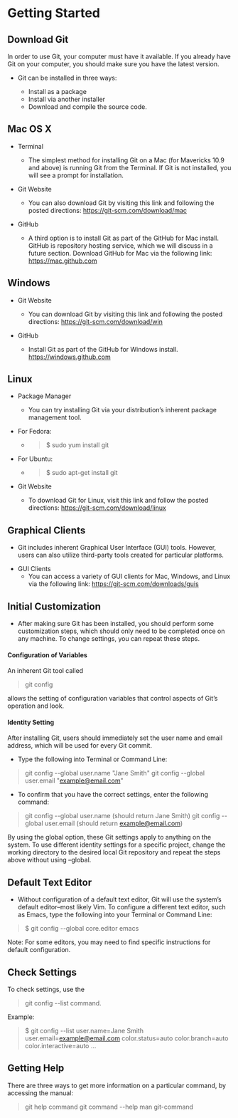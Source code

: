 # Getting Started


## Download Git

In order to use Git, your computer must have it available. If you already have Git on your computer, you should make sure you have the latest version.
- Git can be installed in three ways:

  - Install as a package
  - Install via another installer
  - Download and compile the source code.


## Mac OS X

* Terminal

  - The simplest method for installing Git on a Mac (for Mavericks 10.9 and above) is running Git from the Terminal. If Git is not installed, you will see a prompt for installation.

* Git Website

   - You can also download Git by visiting this link and following the posted directions:
https://git-scm.com/download/mac

* GitHub

   - A third option is to install Git as part of the GitHub for Mac install. GitHub is repository hosting service, which we will discuss in a future section.
Download GitHub for Mac via the following link:
https://mac.github.com

## Windows

* Git Website

  - You can download Git by visiting this link and following the posted directions:
https://git-scm.com/download/win

* GitHub

  - Install Git as part of the GitHub for Windows install.
https://windows.github.com

## Linux

* Package Manager

  - You can try installing Git via your distribution’s inherent package management tool.

* For Fedora:

  - > $ sudo yum install git


* For Ubuntu:

  - > $ sudo apt-get install git

* Git Website

  - To download Git for Linux, visit this link and follow the posted directions:
https://git-scm.com/download/linux

## Graphical Clients
  - Git includes inherent Graphical User Interface (GUI) tools. However, users can also utilize third-party tools created for particular platforms.

* GUI Clients
  - You can access a variety of GUI clients for Mac, Windows, and Linux via the following link: https://git-scm.com/downloads/guis

##  Initial Customization
  - After making sure Git has been installed, you should perform some customization steps, which should only need to be completed once on any machine. To change settings, you can repeat these steps.

#### Configuration of Variables
An inherent Git tool called
   > git config 

allows the setting of configuration variables that control aspects of Git’s operation and look.

#### Identity Setting
After installing Git, users should immediately set the user name and email address, which will be used for every Git commit.

* Type the following into Terminal or Command Line:

> git config --global user.name "Jane Smith"
 git config --global user.email "example@email.com"


* To confirm that you have the correct settings, enter the following command:

> git config --global user.name (should return Jane Smith)
git config --global user.email (should return example@email.com)


By using the global option, these Git settings apply to anything on the system. To use different identity settings for a specific project, change the working directory to the desired local Git repository and repeat the steps above without using –global.

## Default Text Editor
* Without configuration of a default text editor, Git will use the system’s default editor–most likely Vim. To configure a different text editor, such as Emacs, type the following into your Terminal or Command Line:

> <span>$</span> git config --global core.editor emacs

Note: For some editors, you may need to find specific instructions for default configuration.

## Check Settings
To check settings, use the 
> git config --list command.

Example:

> $ git config --list
user.name=Jane Smith
user.email=example@email.com
color.status=auto
color.branch=auto
color.interactive=auto
...

## Getting Help
There are three ways to get more information on a particular command, by accessing the manual:

> git help command
git command --help
man git-command